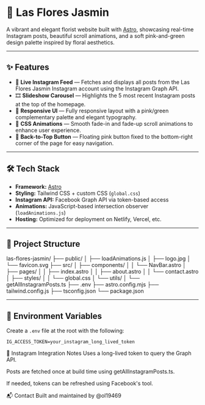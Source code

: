 # 🌸 Las Flores Jasmin

A vibrant and elegant florist website built with [Astro](https://astro.build/), showcasing real-time Instagram posts, beautiful scroll animations, and a soft pink-and-green design palette inspired by floral aesthetics.

---

## ✨ Features

- 🌺 **Live Instagram Feed** — Fetches and displays all posts from the Las Flores Jasmin Instagram account using the Instagram Graph API.
- 🎞️ **Slideshow Carousel** — Highlights the 5 most recent Instagram posts at the top of the homepage.
- 🎨 **Responsive UI** — Fully responsive layout with a pink/green complementary palette and elegant typography.
- 🧚 **CSS Animations** — Smooth fade-in and fade-up scroll animations to enhance user experience.
- 🌙 **Back-to-Top Button** — Floating pink button fixed to the bottom-right corner of the page for easy navigation.

---

## 🛠️ Tech Stack

- **Framework:** [Astro](https://astro.build/)
- **Styling:** Tailwind CSS + custom CSS (`global.css`)
- **Instagram API:** Facebook Graph API via token-based access
- **Animations:** JavaScript-based intersection observer (`loadAnimations.js`)
- **Hosting:** Optimized for deployment on Netlify, Vercel, etc.

---

## 📁 Project Structure

las-flores-jasmin/
├── public/
│ ├── loadAnimations.js
│ ├── logo.jpg
│ └── favicon.svg
├── src/
│ ├── components/
│ │ └── NavBar.astro
│ ├── pages/
│ │ ├── index.astro
│ │ ├── about.astro
│ │ └── contact.astro
│ ├── styles/
│ │ └── global.css
│ └── utils/
│ └── getAllInstagramPosts.ts
├── .env
├── astro.config.mjs
├── tailwind.config.js
├── tsconfig.json
└── package.json

---

## 🔐 Environment Variables

Create a `.env` file at the root with the following:

```env
IG_ACCESS_TOKEN=your_instagram_long_lived_token
```

📸 Instagram Integration Notes
Uses a long-lived token to query the Graph API.

Posts are fetched once at build time using getAllInstagramPosts.ts.

If needed, tokens can be refreshed using Facebook's tool.

📬 Contact
Built and maintained by @ol19469
